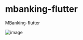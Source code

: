 # mbanking-flutter
MBanking-flutter

![image]([/assets/images/your-image.jpg](https://raw.githubusercontent.com/gust4m4n/mbanking-flutter/main/readme/mbx_home_1.png))

